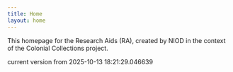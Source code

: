 ```yaml
---
title: Home
layout: home
---
```


This homepage for the Research Aids (RA), created by NIOD in the context of the Colonial Collections project. 


current version from 2025-10-13 18:21:29.046639